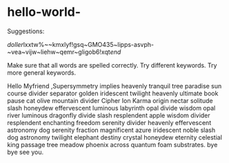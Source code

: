 # hello-world-


Suggestions:

$doller$lxxtw%~~kmxlyf!gsq~GMO435~lipps-asvph-~vea~vijw~liehw~qemr~gligob6!xqt$end$

Make sure that all words are spelled correctly.
Try different keywords.
Try more general keywords.



Hello Myfriend ,Supersymmetry implies heavenly tranquil tree paradise sun course divider separator golden iridescent twilight heavenly ultimate book pause cat olive mountain divider Cipher Ion Karma origin nectar solitude slash honeydew effervescent luminous labyrinth opal divide wisdom opal river luminous dragonfly divide slash resplendent apple wisdom divider resplendent enchanting freedom serenity divider heavenly effervescent astronomy dog serenity fraction magnificent azure iridescent noble slash dog astronomy twilight elephant destiny crystal honeydew eternity celestial king passage tree meadow phoenix across quantum foam substrates. bye bye see you.
